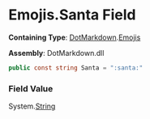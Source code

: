 # Emojis\.Santa Field

**Containing Type**: [DotMarkdown](../../README.md)\.[Emojis](../README.md)

**Assembly**: DotMarkdown\.dll

```csharp
public const string Santa = ":santa:"
```

### Field Value

System\.[String](https://docs.microsoft.com/en-us/dotnet/api/system.string)